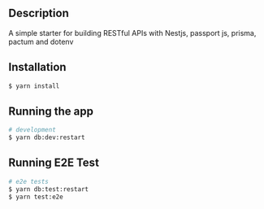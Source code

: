 ## Description

 A simple starter for building RESTful APIs with Nestjs, passport js, prisma, pactum and dotenv
## Installation

```bash
$ yarn install
```

## Running the app

```bash
# development
$ yarn db:dev:restart
```

## Running E2E Test

```bash
# e2e tests
$ yarn db:test:restart
$ yarn test:e2e


```

